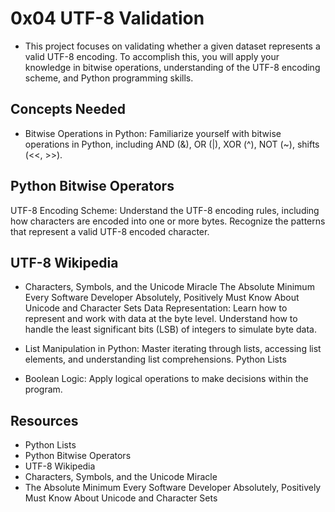 # 0x04 UTF-8 Validation

* This project focuses on validating whether a given dataset represents a valid UTF-8 encoding. To accomplish this, you will apply your knowledge in bitwise operations, understanding of the UTF-8 encoding scheme, and Python programming skills.

## Concepts Needed
* Bitwise Operations in Python: Familiarize yourself with bitwise operations in Python, including AND (&), OR (|), XOR (^), NOT (~), shifts (<<, >>).

## Python Bitwise Operators
UTF-8 Encoding Scheme: Understand the UTF-8 encoding rules, including how characters are encoded into one or more bytes. Recognize the patterns that represent a valid UTF-8 encoded character.

## UTF-8 Wikipedia
* Characters, Symbols, and the Unicode Miracle
The Absolute Minimum Every Software Developer Absolutely, Positively Must Know About Unicode and Character Sets
Data Representation: Learn how to represent and work with data at the byte level. Understand how to handle the least significant bits (LSB) of integers to simulate byte data.

* List Manipulation in Python: Master iterating through lists, accessing list elements, and understanding list comprehensions.
Python Lists
* Boolean Logic: Apply logical operations to make decisions within the program.

## Resources
* Python Lists
* Python Bitwise Operators
* UTF-8 Wikipedia
* Characters, Symbols, and the Unicode Miracle
* The Absolute Minimum Every Software Developer Absolutely, Positively Must Know About Unicode and Character Sets
